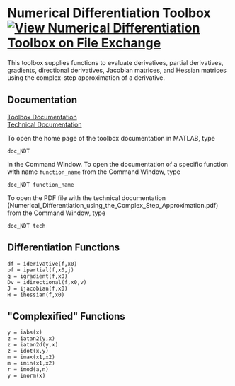 # Numerical Differentiation Toolbox [![View Numerical Differentiation Toolbox on File Exchange](https://www.mathworks.com/matlabcentral/images/matlab-file-exchange.svg)](https://www.mathworks.com/matlabcentral/fileexchange/97267-numerical-differentiation-toolbox)

This toolbox supplies functions to evaluate derivatives, partial derivatives, gradients, directional derivatives, Jacobian matrices, and Hessian matrices using the complex-step approximation of a derivative.


## Documentation

[Toolbox Documentation](https://tamaskis.github.io/Numerical_Differentiation_Toolbox-MATLAB/)\
[Technical Documentation](https://tamaskis.github.io/documentation/Numerical_Differentiation_using_the_Complex_Step_Approximation.pdf)

To open the home page of the toolbox documentation in MATLAB, type

```
doc_NDT
```

in the Command Window. To open the documentation of a specific function with name `function_name` from the Command Window, type

```
doc_NDT function_name
```

To open the PDF file with the technical documentation (Numerical_Differentiation_using_the_Complex_Step_Approximation.pdf) from the Command Window, type

```
doc_NDT tech
```


## Differentiation Functions

`df = iderivative(f,x0)`\
`pf = ipartial(f,x0,j)`\
`g = igradient(f,x0)`\
`Dv = idirectional(f,x0,v)`\
`J = ijacobian(f,x0)`\
`H = ihessian(f,x0)`


## "Complexified" Functions
`y = iabs(x)`\
`z = iatan2(y,x)`\
`z = iatan2d(y,x)`\
`z = idot(x,y)`\
`m = imax(x1,x2)`\
`m = imin(x1,x2)`\
`r = imod(a,n)`\
`y = inorm(x)`